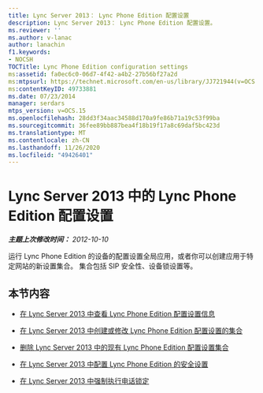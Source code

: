 ```yaml
---
title: Lync Server 2013： Lync Phone Edition 配置设置
description: Lync Server 2013： Lync Phone Edition 配置设置。
ms.reviewer: ''
ms.author: v-lanac
author: lanachin
f1.keywords:
- NOCSH
TOCTitle: Lync Phone Edition configuration settings
ms:assetid: fa0ec6c0-06d7-4f42-a4b2-27b56bf27a2d
ms:mtpsurl: https://technet.microsoft.com/en-us/library/JJ721944(v=OCS.15)
ms:contentKeyID: 49733881
ms.date: 07/23/2014
manager: serdars
mtps_version: v=OCS.15
ms.openlocfilehash: 28dd3f34aac34588d170a9fe86b71a19c53f99ba
ms.sourcegitcommit: 36fee89bb887bea4f18b19f17a8c69daf5bc423d
ms.translationtype: MT
ms.contentlocale: zh-CN
ms.lasthandoff: 11/26/2020
ms.locfileid: "49426401"
---
```

# <a name="lync-phone-edition-configuration-settings-in-lync-server-2013"></a>Lync Server 2013 中的 Lync Phone Edition 配置设置

<div data-xmlns="http://www.w3.org/1999/xhtml">

<div class="topic" data-xmlns="http://www.w3.org/1999/xhtml" data-msxsl="urn:schemas-microsoft-com:xslt" data-cs="https://msdn.microsoft.com/">

<div data-asp="https://msdn2.microsoft.com/asp">



</div>

<div id="mainSection">

<div id="mainBody">

<span> </span>

_**主题上次修改时间：** 2012-10-10_

运行 Lync Phone Edition 的设备的配置设置全局应用，或者你可以创建应用于特定网站的新设置集合。 集合包括 SIP 安全性、设备锁设置等。

<div>

## <a name="in-this-section"></a>本节内容

  - [在 Lync Server 2013 中查看 Lync Phone Edition 配置设置信息](lync-server-2013-view-lync-phone-edition-configuration-settings-information.md)

  - [在 Lync Server 2013 中创建或修改 Lync Phone Edition 配置设置的集合](lync-server-2013-create-or-modify-a-collection-of-lync-phone-edition-configuration-settings.md)

  - [删除 Lync Server 2013 中的现有 Lync Phone Edition 配置设置集合](lync-server-2013-delete-an-existing-collection-of-lync-phone-edition-configuration-settings.md)

  - [在 Lync Server 2013 中配置 Lync Phone Edition 的安全设置](lync-server-2013-configure-security-settings-for-lync-phone-edition.md)

  - [在 Lync Server 2013 中强制执行电话锁定](lync-server-2013-enforce-phone-locking.md)

</div>

</div>

<span> </span>

</div>

</div>

</div>

